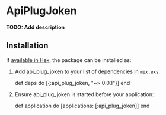 # ApiPlugJoken

**TODO: Add description**

## Installation

If [available in Hex](https://hex.pm/docs/publish), the package can be installed as:

  1. Add api_plug_joken to your list of dependencies in `mix.exs`:

        def deps do
          [{:api_plug_joken, "~> 0.0.1"}]
        end

  2. Ensure api_plug_joken is started before your application:

        def application do
          [applications: [:api_plug_joken]]
        end
